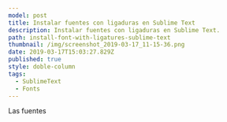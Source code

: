 ```yaml
---
model: post
title: Instalar fuentes con ligaduras en Sublime Text
description: Instalar fuentes con ligaduras en Sublime Text.
path: install-font-with-ligatures-sublime-text
thumbnail: /img/screenshot_2019-03-17_11-15-36.png
date: 2019-03-17T15:03:27.829Z
published: true
style: doble-column
tags:
  - SublimeText
  - Fonts
---
```

Las fuentes
